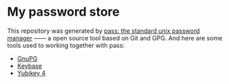 # My password store
This repository was generated by [pass: the standard unix password manager](http://www.passwordstore.org) —— a open source tool based on Git and GPG. And here are some tools used to working together with pass:

* [GnuPG](https://www.gnupg.org)
* [Keybase](https://keybase.io/jysperm)
* [Yubikey 4](https://www.yubico.com/products/yubikey-hardware/yubikey4)
